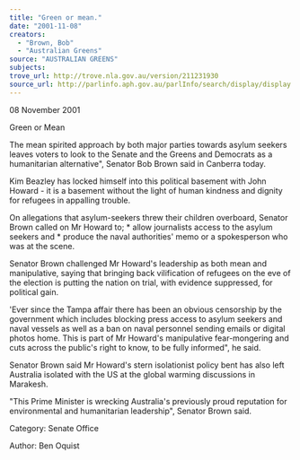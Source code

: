 ```yaml
---
title: "Green or mean."
date: "2001-11-08"
creators:
  - "Brown, Bob"
  - "Australian Greens"
source: "AUSTRALIAN GREENS"
subjects:
trove_url: http://trove.nla.gov.au/version/211231930
source_url: http://parlinfo.aph.gov.au/parlInfo/search/display/display.w3p;query=Id%3A%22media/pressrel/NCD56%22
---
```


 08 November 2001

 Green or Mean

 The mean spirited approach by both major parties towards asylum seekers leaves voters to look to the Senate and the Greens and Democrats as a humanitarian alternative", Senator Bob Brown said in Canberra today.

 Kim Beazley has locked himself into this political basement with John Howard - it is a basement without the light of human kindness and dignity for refugees in appalling trouble.

 On allegations that asylum-seekers threw their children overboard, Senator Brown called on Mr Howard to; * allow journalists access to the asylum seekers and * produce the naval authorities' memo or a spokesperson who was at the scene.

 Senator Brown challenged Mr Howard's leadership as both mean and manipulative, saying that bringing back vilification of refugees on the eve of the election is putting the nation on trial, with evidence suppressed, for political gain.

 'Ever since the Tampa affair there has been an obvious censorship by the government which includes blocking press access to asylum seekers and naval vessels as well as a ban on naval personnel sending emails or digital photos home. This is part of Mr Howard's manipulative fear-mongering and cuts across the public's right to know, to be fully informed", he said.

 Senator Brown said Mr Howard's stern isolationist policy bent has also left Australia isolated with the US at the global warming discussions in Marakesh.

 "This Prime Minister is wrecking Australia's previously proud reputation for environmental and humanitarian leadership", Senator Brown said.

 Category:  Senate Office

 Author:  Ben Oquist


